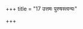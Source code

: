 +++
title = "17 उत्तमः पुरुषस्त्वन्यः"

+++
<div class="js_include" url="../18_yasmAtxaramatIto-.md"  newLevelForH1="2" includeTitle="false"> </div>  

